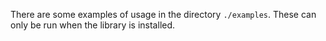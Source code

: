 There are some examples of usage in the directory `./examples`. These can only be run when the library is installed.
